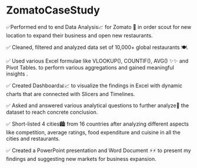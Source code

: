 # ZomatoCaseStudy
✅Performed end to end Data Analysis📈 for Zomato 🛵 in order scout for new location to expand their business and open new restaurants.

✅ Cleaned, filtered and analyzed data set of 10,000+ global restaurants 🍽️.

✅ Used various Excel formulae like VLOOKUP(), COUNTIF(), AVG() ✨✨ and Pivot Tables. to perform various aggregations and gained meaningful insights .

✅ Created Dashboard📊📈 to visualize the findings in Excel with dynamic charts that are connected with Slicers and Timelines.

✅ Asked and answered various analytical questions to further analyze🔎 the dataset to reach concrete conclusion.

✅ Short-listed 4 cities🏙️ from 16 countries after analyzing different aspects like competition, average ratings, food expenditure and cuisine in all the cities and restaurants. 

✅ Created a PowerPoint presentation and Word Document ⚡⚡ to present my findings and suggesting new markets for business expansion.
